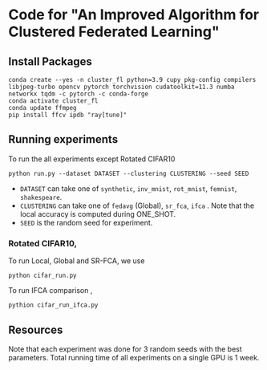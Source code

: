 # Code for  "An Improved Algorithm for Clustered Federated Learning"


 
## Install Packages
```
conda create --yes -n cluster_fl python=3.9 cupy pkg-config compilers libjpeg-turbo opencv pytorch torchvision cudatoolkit=11.3 numba networkx tqdm -c pytorch -c conda-forge
conda activate cluster_fl
conda update ffmpeg
pip install ffcv ipdb "ray[tune]"
```

## Running experiments
To run the all experiments except Rotated CIFAR10

```
python run.py --dataset DATASET --clustering CLUSTERING --seed SEED
```
 - `DATASET` can take one of `synthetic`, `inv_mnist`, `rot_mnist`, `femnist`, `shakespeare`.
 - `CLUSTERING` can take one of `fedavg` (Global), `sr_fca`, `ifca` . Note that the local accuracy is computed during ONE_SHOT.
 - `SEED` is the random seed for experiment.

###  Rotated CIFAR10,
To run Local, Global and SR-FCA, we use
```
python cifar_run.py
```
To run IFCA comparison ,
```
pythion cifar_run_ifca.py
```

## Resources 
Note that each experiment was done for 3 random seeds with the best parameters. Total running time of all experiments on a single GPU is 1 week.
